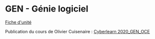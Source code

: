 # GEN - Génie logiciel

[Fiche d'unité](Fiche_unite_GEN_2016.pdf)

Publication du cours de Olivier Cuisenaire : [Cyberlearn 2020_GEN_OCE](https://cyberlearn.hes-so.ch/course/view.php?id=15053)